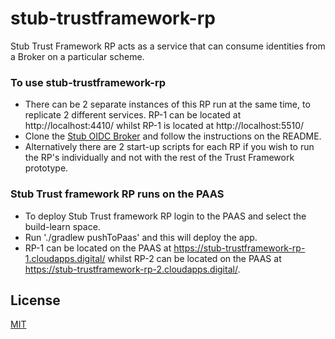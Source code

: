 # stub-trustframework-rp

Stub Trust Framework RP acts as a service that can consume identities from a Broker on a particular scheme.  

### To use stub-trustframework-rp
* There can be 2 separate instances of this RP run at the same time, to replicate 2 different services. RP-1 can be located at http://localhost:4410/ whilst RP-1 is located at http://localhost:5510/
* Clone the [Stub OIDC Broker](https://github.com/alphagov/stub-oidc-broker) and follow the instructions on the README. 
* Alternatively there are 2 start-up scripts for each RP if you wish to run the RP's individually and not with the rest of the Trust Framework prototype. 

### Stub Trust framework RP runs on the PAAS
* To deploy Stub Trust framework RP login to the PAAS and select the build-learn space. 
* Run './gradlew pushToPaas' and this will deploy the app.
* RP-1 can be located on the PAAS at https://stub-trustframework-rp-1.cloudapps.digital/ whilst RP-2 can be located on the PAAS at https://stub-trustframework-rp-2.cloudapps.digital/.

## License

[MIT](https://github.com/alphagov/stub-trustframework-rp/blob/master/LICENCE)
